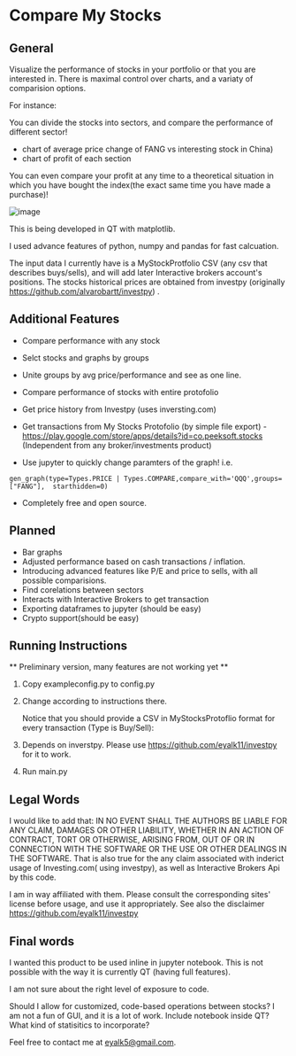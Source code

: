 # Compare My Stocks

## General 
Visualize the performance of stocks in your portfolio or that  you are interested in.
There is maximal control over charts, and a variaty of comparision options. 

For instance: 

You can divide the stocks into sectors, and compare the performance of different sector! 

* chart of average price change of  FANG vs interesting stock in  China) 
* chart of profit of each section 

You can even compare your profit at any time to a theoretical situation in which you have bought the index(the exact same time you have made a purchase)!

![image](https://user-images.githubusercontent.com/72234965/137415199-b4d6d463-5ef0-4cc9-930c-58b086a94f5b.png)

This is being developed in QT with matplotlib. 

I used advance features of python, numpy and pandas for fast calcuation. 

The input data I currently have is a MyStockProtfolio CSV (any csv that describes buys/sells), and will add later Interactive brokers account's positions. 
The stocks historical prices are obtained from investpy (originally https://github.com/alvarobartt/investpy) .


## Additional Features 

* Compare performance with any stock
* Selct stocks and graphs by groups
* Unite groups by avg price/performance and see as one line.
* Compare performance of stocks with entire protofolio 


* Get price history from Investpy (uses inversting.com) 
* Get transactions from My Stocks Protofolio (by simple file export) - https://play.google.com/store/apps/details?id=co.peeksoft.stocks 
(Independent  from any broker/investments product)
* Use jupyter to quickly change paramters of the graph! i.e. 
```
gen_graph(type=Types.PRICE | Types.COMPARE,compare_with='QQQ',groups=["FANG"],  starthidden=0)
```
* Completely free and open source. 

## Planned
* Bar graphs
* Adjusted performance based on cash transactions / inflation. 
* Introducing advanced features like P/E and price to sells, with all possible comparisions.  
* Find corelations between sectors  
* Interacts with Interactive Brokers to get transaction 
* Exporting dataframes to jupyter (should be easy)
* Crypto support(should be easy)


## Running Instructions

** Preliminary version, many features are not working yet ** 

 1. Copy exampleconfig.py to config.py
 2. Change according to instructions there.

    Notice that you should provide a CSV in MyStocksProtoflio format for every transaction (Type is Buy/Sell):


 3. Depends on inverstpy. Please use https://github.com/eyalk11/investpy for it to work.
 4. Run main.py

## Legal Words

I would like to add that: 
IN NO EVENT SHALL THE AUTHORS BE LIABLE FOR ANY CLAIM, DAMAGES OR OTHER LIABILITY, WHETHER IN AN ACTION OF CONTRACT, TORT OR OTHERWISE, ARISING FROM, OUT OF OR IN CONNECTION WITH THE SOFTWARE OR THE USE OR OTHER DEALINGS IN THE SOFTWARE. That is also true for the any claim associated with inderict usage of Investing.com( using investpy), as well as Interactive Brokers Api by this code. 

I am in way affiliated with them. Please consult the corresponding sites' license before usage, and use it appropriately. See also the disclaimer https://github.com/eyalk11/investpy

## Final words

I wanted this product to be used inline in jupyter notebook. This is not possible with the way it is currently QT (having full features). 

I am not sure about the right level of exposure to code. 

Should I allow for customized, code-based operations between stocks? I am not a fun of GUI, and it is a lot of work. 
Include notebook inside QT? What kind of statisitics to incorporate? 


Feel free to contact me at eyalk5@gmail.com.

